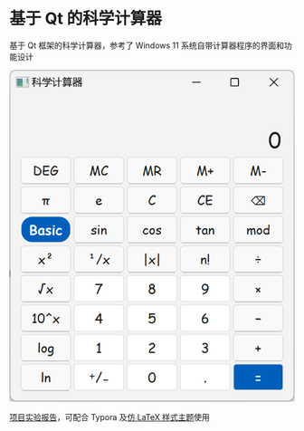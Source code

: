 # 基于 Qt 的科学计算器

基于 Qt 框架的科学计算器，参考了 Windows 11 系统自带计算器程序的界面和功能设计

![](image/1.png)

[项目实验报告](/实验报告.md)，可配合 Typora 及[仿 LaTeX 样式主题](https://github.com/Keldos-Li/typora-latex-theme)使用
